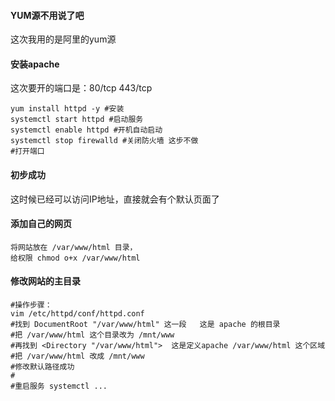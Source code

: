 #### YUM源不用说了吧

这次我用的是阿里的yum源

#### 安装apache

这次要开的端口是：80/tcp  443/tcp

```shell
yum install httpd -y #安装 
systemctl start httpd #启动服务 
systemctl enable httpd #开机自动启动 
systemctl stop firewalld #关闭防火墙 这步不做
#打开端口
```

#### 初步成功

这时候已经可以访问IP地址，直接就会有个默认页面了

#### 添加自己的网页

```shell
将网站放在 /var/www/html 目录，
给权限 chmod o+x /var/www/html
```

#### 修改网站的主目录

```shell
#操作步骤：
vim /etc/httpd/conf/httpd.conf
#找到 DocumentRoot "/var/www/html" 这一段   这是 apache 的根目录
#把 /var/www/html 这个目录改为 /mnt/www
#再找到 <Directory "/var/www/html">  这是定义apache /var/www/html 这个区域
#把 /var/www/html 改成 /mnt/www
#修改默认路径成功
#
#重启服务 systemctl ...
```

